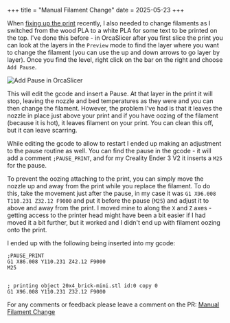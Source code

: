 +++
title = "Manual Filament Change"
date = 2025-05-23
+++

When [fixing up the print](/restarting-a-3d-print/) recently, I also needed to change filaments as I switched from the wood PLA to a white PLA for some text to be printed on the top.
I've done this before - in OrcaSlicer after you first slice the print you can look at the layers in the `Preview` mode to find the layer where you want to change the filament (you can use the up and down arrows to go layer by layer).
Once you find the level, right click on the bar on the right and choose `Add Pause`.

![Add Pause in OrcaSlicer](../shared/create_gcode.png)

This will edit the gcode and insert a Pause.
At that layer in the print it will stop, leaving the nozzle and bed temperatures as they were and you can then change the filament.
However, the problem I've had is that it leaves the nozzle in place just above your print and if you have oozing of the filament (because it is hot), it leaves filament on your print.
You can clean this off, but it can leave scarring.

While editing the gcode to allow to restart I ended up making an adjustment to the pause routine as well.
You can find the pause in the gcode - it will add a comment `;PAUSE_PRINT`, and for my Creality Ender 3 V2 it inserts a `M25` for the pause.

To prevent the oozing attaching to the print, you can simply move the nozzle up and away from the print while you replace the filament.
To do this, take the movement just after the pause, in my case it was `G1 X96.008 T110.231 Z32.12 F9000` and put it before the pause (`M25`) and adjust it to above and away from the print. I moved mine to along the `X` and `Z` axes - getting access to the printer head might have been a bit easier if I had moved it a bit further, but it worked and I didn't end up with filament oozing onto the print.

I ended up with the following being inserted into my gcode:
```gcode
;PAUSE_PRINT
G1 X86.008 Y110.231 Z42.12 F9000
M25


; printing object 20x4_brick-mini.stl id:0 copy 0
G1 X96.008 Y110.231 Z32.12 F9000
```

For any comments or feedback please leave a comment on the PR: [Manual Filament Change](https://github.com/gameldar/the-second-drawer/pull/5)
